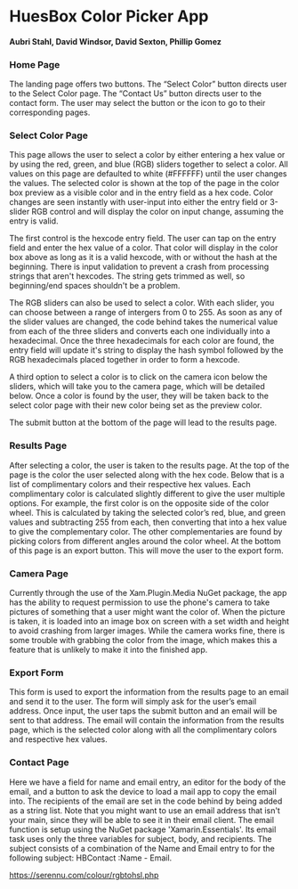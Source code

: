 # HuesBox Color Picker App
#### Aubri Stahl, David Windsor, David Sexton, Phillip Gomez

### Home Page
The landing page offers two buttons.  The “Select Color” button directs user to the Select Color page.  The “Contact Us” button directs user to the contact form.  The user may select the button or the icon to go to their corresponding pages.

### Select Color Page
This page allows the user to select a color by either entering a hex value or by using the red, green, and blue (RGB) sliders together to select a color. All values on this page are defaulted to white (#FFFFFF) until the user changes the values. The selected color is shown at the top of the page in the color box preview as a visible color and in the entry field as a hex code. Color changes are seen instantly with user-input into either the entry field or 3-slider RGB control and will display the color on input change, assuming the entry is valid. 

The first control is the hexcode entry field. The user can tap on the entry field and enter the hex value of a color. That color will display in the color box above as long as it is a valid hexcode, with or without the hash at the beginning. There is input validation to prevent a crash from processing strings that aren't hexcodes. The string gets trimmed as well, so beginning/end spaces shouldn't be a problem.

The RGB sliders can also be used to select a color. With each slider, you can choose between a range of intergers from 0 to 255. As soon as any of the slider values are changed, the code behind takes the numerical value from each of the three sliders and converts each one individually into a hexadecimal. Once the three hexadecimals for each color are found, the entry field will update it's string to display the hash symbol followed by the RGB hexadecimals placed together in order to form a hexcode.

A third option to select a color is to click on the camera icon below the sliders, which will take you to the camera page, which will be detailed below. Once a color is found by the user, they will be taken back to the select color page with their new color being set as the preview color. 

The submit button at the bottom of the page will lead to the results page.

### Results Page
After selecting a color, the user is taken to the results page. At the top of the page is the color the user selected along with the hex code. Below that is a list of complimentary colors and their respective hex values. Each complimentary color is calculated slightly different to give the user multiple options. For example, the first color is on the opposite side of the color wheel. This is calculated by taking the selected color’s red, blue, and green values and subtracting 255 from each, then converting that into a hex value to give the complementary color. The other complementaries are found by picking colors from different angles around the color wheel. At the bottom of this page is an export button. This will move the user to the export form.

### Camera Page
Currently through the use of the Xam.Plugin.Media NuGet package, the app has the ability to request permission to use the phone's camera to take pictures of something that a user might want the color of. When the picture is taken, it is loaded into an image box on screen with a set width and height to avoid crashing from larger images. While the camera works fine, there is some trouble with grabbing the color from the image, which makes this a feature that is unlikely to make it into the finished app.

### Export Form
This form is used to export the information from the results page to an email and send it to the user. The form will simply ask for the user’s email address. Once input, the user taps the submit button and an email will be sent to that address. The email will contain the information from the results page, which is the selected color along with all the complimentary colors and respective hex values.

### Contact Page
Here we have a field for name and email entry, an editor for the body of the email, and a button to ask the device to load a mail app to copy the email into. The recipients of the email are set in the code behind by being added as a string list. Note that you might want to use an email address that isn't your main, since they will be able to see it in their email client. The email function is setup using the NuGet package 'Xamarin.Essentials'. Its email task uses only the three variables for subject, body, and recipients. The subject consists of a combination of the Name and Email entry to for the following subject: HBContact :Name - Email.


https://serennu.com/colour/rgbtohsl.php
